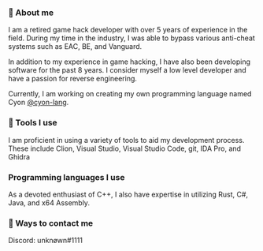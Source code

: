 ### :bust_in_silhouette: About me
I am a retired game hack developer with over 5 years of experience in the field. During my time in the industry, I was able to bypass various anti-cheat systems such as EAC, BE, and Vanguard.

In addition to my experience in game hacking, I have also been developing software for the past 8 years. I consider myself a low level developer and have a passion for reverse engineering.

Currently, I am working on creating my own programming language named Cyon [@cyon-lang](https://github.com/cyon-lang/).

### :nut_and_bolt: Tools I use

I am proficient in using a variety of tools to aid my development process. 
These include Clion, Visual Studio, Visual Studio Code, git, IDA Pro, and Ghidra

### Programming languages I use

As a devoted enthusiast of C++, I also have expertise in utilizing Rust, C#, Java, and x64 Assembly.

### :iphone: Ways to contact me
Discord: unknøwn#1111
